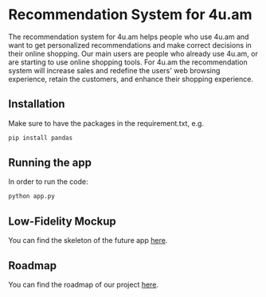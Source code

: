 # Recommendation System for 4u.am

The recommendation system for 4u.am helps people who use 4u.am and want to get personalized recommendations and make correct decisions in their online shopping. Our main users are people who already use 4u.am, or are starting to use online shopping tools. For 4u.am the recommendation system will increase sales and redefine the users' web browsing experience, retain the customers, and enhance their shopping experience.

## Installation

Make sure to have the packages in the requirement.txt, e.g.

```python
pip install pandas
```
## Running the app

In order to run the code:
```python
python app.py
```

## Low-Fidelity Mockup

You can find the skeleton of the future app [here]('https://www.figma.com/file/sCU4n4i3felNCzD73lxvFe/Low-fidelity-mockup?node-id=1%3A6).

## Roadmap

You can find the roadmap of our project [here]( https://www.figma.com/file/CreZVKPt76Gb8v86KLdRwE/Group-5-Roadmap?node-id=0%3A1).
